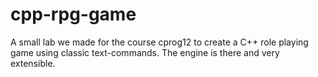 cpp-rpg-game
============

A small lab we made for the course cprog12 to create a C++ role playing game using classic text-commands. The engine is there and very extensible.